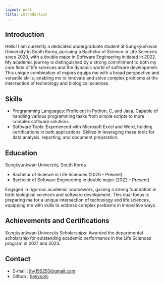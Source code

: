 ```yaml
---
layout: post
title: Introduction
---
```



## Introduction

Hello! I am currently a dedicated undergraduate student at Sungkyunkwan University in South Korea, pursuing a Bachelor of Science in Life Sciences since 2020, with a double major in Software Engineering initiated in 2022. My academic journey is distinguished by a strong commitment to both my core field of life sciences and the dynamic world of software development. This unique combination of majors equips me with a broad perspective and versatile skills, enabling me to innovate and solve complex problems at the intersection of technology and biological sciences.



## Skills

* Programming Languages: Proficient in Python, C, and Java. Capable of handling various programming tasks from simple scripts to more complex software solutions.
* Software Tools: Experienced with Microsoft Excel and Word, holding certifications in both applications. Skilled in leveraging these tools for data analysis, reporting, and document preparation.



## Education

Sungkyunkwan University, South Korea
* Bachelor of Science in Life Sciences (2020 - Present)
* Bachelor of Software Engineering in double major (2022 - Present)

Engaged in rigorous academic coursework, gaining a strong foundation in both biological sciences and software development. This dual focus is preparing me for a unique intersection of technology and life sciences, equipping me with skills to address complex problems in innovative ways.



## Achievements and Certifications

Sungkyunkwan University Scholarships: Awarded the departmental scholarship for outstanding academic performance in the Life Sciences program in 2021 and 2023. 



## Contact

* E-mail : jhy156250@gmail.com
* Github : [heeyoonj](http://github.com/heeyoonj)
